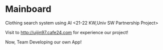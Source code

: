 # Mainboard
Clothing search system using AI
<21-22 KW,Univ SW Partnership Project>

Visit to http://uijin97.cafe24.com for experience our project!

Now, Team Developing our own App!
